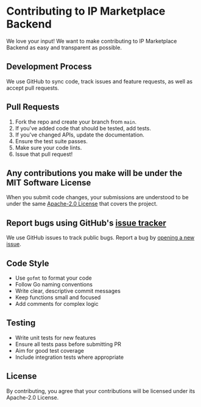 # Contributing to IP Marketplace Backend

We love your input! We want to make contributing to IP Marketplace Backend as easy and transparent as possible.

## Development Process

We use GitHub to sync code, track issues and feature requests, as well as accept pull requests.

## Pull Requests

1. Fork the repo and create your branch from `main`.
2. If you've added code that should be tested, add tests.
3. If you've changed APIs, update the documentation.
4. Ensure the test suite passes.
5. Make sure your code lints.
6. Issue that pull request!

## Any contributions you make will be under the MIT Software License

When you submit code changes, your submissions are understood to be under the same [Apache-2.0 License](http://choosealicense.com/licenses/mit/) that covers the project.

## Report bugs using GitHub's [issue tracker](https://github.com/your-org/imi-backend/issues)

We use GitHub issues to track public bugs. Report a bug by [opening a new issue](https://github.com/javajoker/imi-backend/issues/new).

## Code Style

* Use `gofmt` to format your code
* Follow Go naming conventions
* Write clear, descriptive commit messages
* Keep functions small and focused
* Add comments for complex logic

## Testing

* Write unit tests for new features
* Ensure all tests pass before submitting PR
* Aim for good test coverage
* Include integration tests where appropriate

## License

By contributing, you agree that your contributions will be licensed under its Apache-2.0 License.
